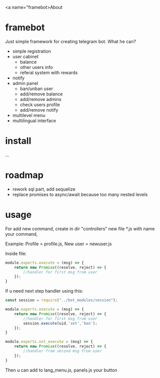 <a name="framebot>About</a> 

# framebot
Just simple framework for creating telegram bot. What he can?

- simple registration
- user cabinet
    - balance
    - other users info
    - referal system with rewards
- notify
- admin panel 
    - ban/unban user
    - add/remove balance
    - add/remove admins
    - check users profile
    - add/remove notify
- multilevel menu
- multilingual interface


# install
...
# roadmap
- rework sql part, add sequelize
- replace promises to async/await because too many nested levels
# usage
For add new command, create in dir "controllers" new file *.js with name your command, 

Example: Profile = profile.js, New user = newuser.js

Inside file:

```js
module.exports.execute = (msg) => { 
    return new Promise((resolve, reject) => {
        //handler for first msg from user
    });
} 
```
If u need next step handler using this:
```js
const session = require("../bot_modules/session");

module.exports.execute = (msg) => { 
    return new Promise((resolve, reject) => {
        //handler for first msg from user
        session.execute(uid,'set','ban');
    });
} 

module.exports.nxt_execute = (msg) => { 
    return new Promise((resolve, reject) => {
        //handler from second msg from user     
    });
} 
```  
Then u can add to lang_menu.js, panels.js your button
